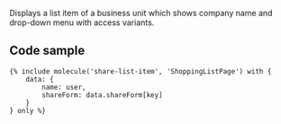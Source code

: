 Displays a list item of a business unit which shows company name and drop-down menu with access variants.

## Code sample 

```
{% include molecule('share-list-item', 'ShoppingListPage') with {
    data: {
        name: user,
        shareForm: data.shareForm[key]
    }
} only %}
```

